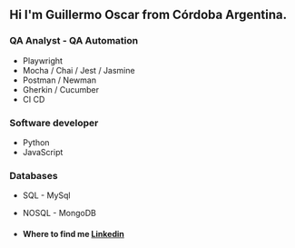 ## Hi I'm Guillermo Oscar from Córdoba Argentina.      

### QA Analyst - QA Automation             
- Playwright                                                                
- Mocha / Chai / Jest / Jasmine            
- Postman / Newman
- Gherkin / Cucumber
- CI CD

### Software developer
- Python 
- JavaScript

### Databases
- SQL - MySql
- NOSQL - MongoDB
 
- #### Where to find me [Linkedin](https://www.linkedin.com/in/guillermo-osc/)
